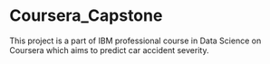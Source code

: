# Coursera_Capstone
This project is a part of IBM professional course in Data Science on Coursera which aims to predict car accident severity.
